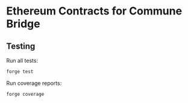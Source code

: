 # Ethereum Contracts for Commune Bridge

## Testing

Run all tests:

```bash
forge test
```

Run coverage reports:

```bash
forge coverage
```